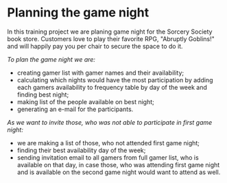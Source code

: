  # Planning the game night
 
 In this training project we are planing game night for the Sorcery Society book store.
 Customers love to play their favorite RPG, "Abruptly Goblins!" and will happily pay you per chair to secure the space to do it.
 
 *To plan the game night we are:*
 
 - creating gamer list with gamer names and their availability;
 - calculating which nights would have the most participation by adding each gamers availability to frequency table by day of the week and finding best night;
 - making list of the people available on best night;
 - generating an e-mail for the participants.
 
 
 *As we want to invite those, who was not able to participate in first game night:*
 
 - we are making a list of those, who not attended first game night;
 - finding their best availability day of the week;
 - sending invitation email to all gamers from full gamer list, who is available on that day, in case those, who was attending first game night and is available on the second game night would want to attend as well.
 
 